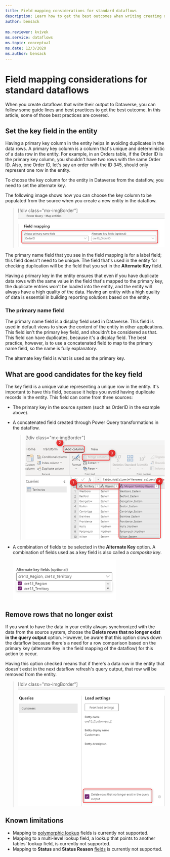 ```yaml
---
title: Field mapping considerations for standard dataflows
description: Learn how to get the best outcomes when writing creating dataflows that write their output to Dataverse
author: bensack

ms.reviewer: kvivek
ms.service: dataflows
ms.topic: conceptual
ms.date: 12/3/2020
ms.author: bensack
---
```


# Field mapping considerations for standard dataflows



When you create dataflows that write their output to Dataverse, you can follow some guide lines and best practices to get the best outcome. In this article, some of those best practices are covered.

## Set the key field in the entity

Having a primary key column in the entity helps in avoiding duplicates in the data rows. A primary key column is a column that's unique and deterministic of a data row in the entity. For example, in an Orders table, if the Order ID is the primary key column, you shouldn't have two rows with the same Order ID. Also, one Order ID, let's say an order with the ID 345, should only represent one row in the entity.

To choose the key column for the entity in Dataverse from the dataflow, you need to set the alternate key.

The following image shows how you can choose the key column to be populated from the source when you create a new entity in the dataflow.

> [!div class="mx-imgBorder"]
> ![Primary key and the alternate key are the same.](media/PKAKsame.png)

The primary name field that you see in the field mapping is for a label field; this field doesn't need to be unique. The field that's used in the entity for checking duplication will be the field that you set in the **Alternate Key** field.

Having a primary key in the entity ensures that even if you have duplicate data rows with the same value in the field that's mapped to the primary key, the duplicate entries won't be loaded into the entity, and the entity will always have a high quality of the data. Having an entity with a high quality of data is essential in building reporting solutions based on the entity.

### The primary name field

The primary name field is a display field used in Dataverse. This field is used in default views to show the content of the entity in other applications. This field isn't the primary key field, and shouldn't be considered as that. This field can have duplicates, because it's a display field. The best practice, however, is to use a concatenated field to map to the primary name field, so the name is fully explanatory.

The alternate key field is what is used as the primary key.

## What are good candidates for the key field

The key field is a unique value representing a unique row in the entity. It's important to have this field, because it helps you avoid having duplicate records in the entity. This field can come from three sources:

- The primary key in the source system (such as OrderID in the example above).

- A concatenated field created through Power Query transformations in the dataflow. 

  > [!div class="mx-imgBorder"]
  > ![Merging columns to create a concatenated unique column.](media/MergeColumnsDataflow.png)

- A combination of fields to be selected in the **Alternate Key** option. A combination of fields used as a key field is also called a *composite key*.

  ![Creating a composite key through field mapping.](media/CompositeKeyMapping.png)

## Remove rows that no longer exist

If you want to have the data in your entity always synchronized with the data from the source system, choose the **Delete rows that no longer exist in the query output** option. However, be aware that this option slows down the dataflow because there's a need for a row comparison based on the primary key (alternate Key in the field mapping of the dataflow) for this action to occur.

Having this option checked means that if there's a data row in the entity that doesn't exist in the next dataflow refresh's query output, that row will be removed from the entity.


> [!div class="mx-imgBorder"]
> ![Delete rows that no longer exists.](media/DeleteRowsNotExist.png)

## Known limitations
 
- Mapping to [polymorphic lookup](/powerapps/maker/canvas-apps/working-with-references#polymorphic-lookups) fields is currently not supported.
- Mapping to a multi-level lookup field, a lookup that points to another tables' lookup field, is currently not supported.
- Mapping to **Status** and **Status Reason** [fields](/powerapps/developer/data-platform/define-custom-state-model-transitions#what-is-the-state-model) is currently not supported.
